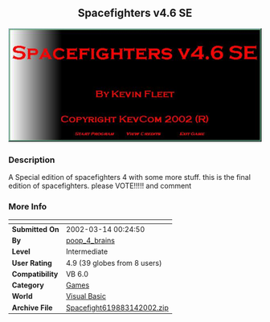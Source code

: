 ﻿<div align="center">

## Spacefighters v4\.6 SE

<img src="PIC2002314035228308.jpg">
</div>

### Description

A Special edition of spacefighters 4 with some more stuff. this is the final edition of spacefighters. please VOTE!!!!! and comment
 
### More Info
 


<span>             |<span>
---                |---
**Submitted On**   |2002-03-14 00:24:50
**By**             |[poop\_4\_brains](https://github.com/Planet-Source-Code/PSCIndex/blob/master/ByAuthor/poop-4-brains.md)
**Level**          |Intermediate
**User Rating**    |4.9 (39 globes from 8 users)
**Compatibility**  |VB 6\.0
**Category**       |[Games](https://github.com/Planet-Source-Code/PSCIndex/blob/master/ByCategory/games__1-38.md)
**World**          |[Visual Basic](https://github.com/Planet-Source-Code/PSCIndex/blob/master/ByWorld/visual-basic.md)
**Archive File**   |[Spacefight619883142002\.zip](https://github.com/Planet-Source-Code/poop-4-brains-spacefighters-v4-6-se__1-32672/archive/master.zip)








